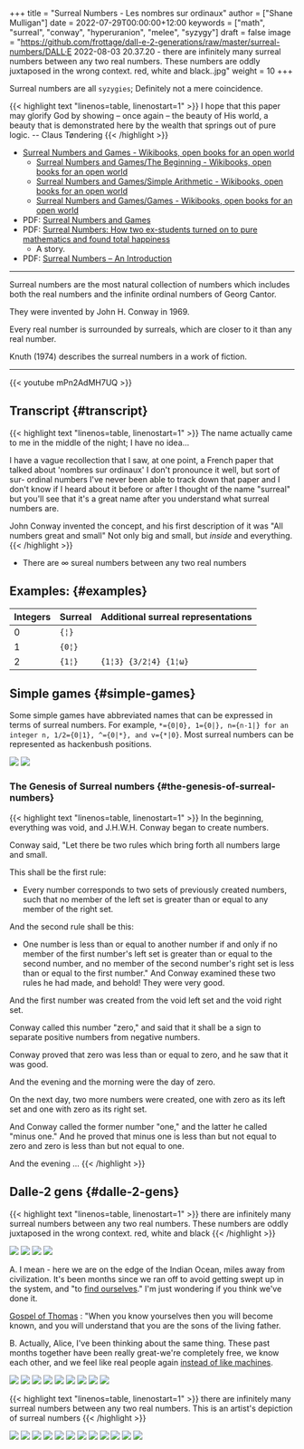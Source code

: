 +++
title = "Surreal Numbers - Les nombres sur ordinaux"
author = ["Shane Mulligan"]
date = 2022-07-29T00:00:00+12:00
keywords = ["math", "surreal", "conway", "hyperuranion", "melee", "syzygy"]
draft = false
image = "https://github.com/frottage/dall-e-2-generations/raw/master/surreal-numbers/DALL·E 2022-08-03 20.37.20 - there are infinitely many surreal numbers between any two real numbers. These numbers are oddly juxtaposed in the wrong context. red, white and black..jpg"
weight = 10
+++

Surreal numbers are all `syzygies`; Definitely not a mere coincidence.

{{< highlight text "linenos=table, linenostart=1" >}}
I hope that this paper may glorify
God by showing – once again – the beauty of
His world, a beauty that is demonstrated here
by the wealth that springs out of pure logic. -- Claus Tøndering
{{< /highlight >}}

-   [Surreal Numbers and Games - Wikibooks, open books for an open world](https://en.wikibooks.org/wiki/Surreal%5FNumbers%5Fand%5FGames)
    -   [Surreal Numbers and Games/The Beginning - Wikibooks, open books for an open world](https://en.wikibooks.org/wiki/Surreal%5FNumbers%5Fand%5FGames/The%5FBeginning)
    -   [Surreal Numbers and Games/Simple Arithmetic - Wikibooks, open books for an open world](https://en.wikibooks.org/wiki/Surreal%5FNumbers%5Fand%5FGames/Simple%5FArithmetic)
    -   [Surreal Numbers and Games/Games - Wikibooks, open books for an open world](https://en.wikibooks.org/wiki/Surreal%5FNumbers%5Fand%5FGames/Games)
-   PDF: [Surreal Numbers and Games](https://web.mit.edu/sp.268/www/2010/surreal.pdf)
-   PDF: [Surreal Numbers: How two ex-students turned on to pure mathematics and found total happiness](https://people.math.harvard.edu/~knill/teaching/mathe320%5F2015%5Ffall/blog15/surreal1.pdf)
    -   A story.
-   PDF: [Surreal Numbers – An Introduction](https://www.tondering.dk/download/sur16.pdf)

---

Surreal numbers are the most natural
collection of numbers which includes both the
real numbers and the infinite ordinal numbers
of Georg Cantor.

They were invented by John H. Conway in 1969.

Every real number is surrounded by surreals,
which are closer to it than any real number.

Knuth (1974) describes the surreal numbers in
a work of fiction.

---

{{< youtube mPn2AdMH7UQ >}}


## Transcript {#transcript}

{{< highlight text "linenos=table, linenostart=1" >}}
The name actually came to me in the middle of
the night; I have no idea...

I have a vague recollection that I saw, at one
point, a French paper that talked about
'nombres sur ordinaux' I don't pronounce it
well, but sort of sur- ordinal numbers I've
never been able to track down that paper and I
don't know if I heard about it before or after
I thought of the name "surreal" but you'll see
that it's a great name after you understand
what surreal numbers are.

John Conway invented the concept, and his
first description of it was "All numbers great
and small" Not only big and small, but
*inside* and everything.
{{< /highlight >}}

-   There are ∞ sureal numbers between any two real numbers


## Examples: {#examples}

| Integers | Surreal | Additional surreal representations |
|----------|---------|------------------------------------|
| 0        | `{¦}`   |                                    |
| 1        | `{0¦}`  |                                    |
| 2        | `{1¦}`  | `{1¦3} {3/2¦4} {1¦ω}`              |


## Simple games {#simple-games}

Some simple games have abbreviated names that can be expressed in terms of surreal numbers. For example, `*={0|0}, 1={0|}, n={n-1|} for an integer n, 1/2={0|1}, ^={0|*}, and v={*|0}`. Most surreal numbers can be represented as hackenbush positions.

![](https://github.com/frottage/dall-e-2-generations/raw/master/surreal-numbers/DALL%C2%B7E%202022-08-03%2020.37.48%20-%20there%20are%20infinitely%20many%20surreal%20numbers%20between%20any%20two%20real%20numbers.%20These%20numbers%20are%20oddly%20juxtaposed%20in%20the%20wrong%20context.%20red,%20white%20and%20black..jpg)
![](https://github.com/frottage/dall-e-2-generations/raw/master/surreal-numbers/DALL%C2%B7E%202022-08-03%2020.37.52%20-%20there%20are%20infinitely%20many%20surreal%20numbers%20between%20any%20two%20real%20numbers.%20These%20numbers%20are%20oddly%20juxtaposed%20in%20the%20wrong%20context.%20red,%20white%20and%20black..jpg)


### The Genesis of Surreal numbers {#the-genesis-of-surreal-numbers}

{{< highlight text "linenos=table, linenostart=1" >}}
In the beginning, everything was void, and
J.H.W.H. Conway began to create numbers.

Conway said, "Let there be two rules which
bring forth all numbers large and small.

This shall be the first rule:
- Every number corresponds to two sets of
  previously created numbers, such that no
  member of the left set is greater than or
  equal to any member of the right set.

And the second rule shall be this:
- One number is less than or equal to
  another number if and only if no member of
  the first number's left set is greater than
  or equal to the second number, and no member
  of the second number's right set is less
  than or equal to the first number." And
  Conway examined these two rules he had made,
  and behold! They were very good.

And the first number was created from the void
left set and the void right set.

Conway called this number "zero," and said
that it shall be a sign to separate positive
numbers from negative numbers.

Conway proved that zero was less than or equal
to zero, and he saw that it was good.

And the evening and the morning were the day
of zero.

On the next day, two more numbers were
created, one with zero as its left set and one
with zero as its right set.

And Conway called the former number "one," and
the latter he called "minus one." And he
proved that minus one is less than but not
equal to zero and zero is less than but not
equal to one.

And the evening ...
{{< /highlight >}}


## Dalle-2 gens {#dalle-2-gens}

{{< highlight text "linenos=table, linenostart=1" >}}
there are infinitely many surreal numbers
between any two real numbers. These numbers
are oddly juxtaposed in the wrong context.
red, white and black
{{< /highlight >}}

![](https://github.com/frottage/dall-e-2-generations/raw/master/surreal-numbers/DALL%C2%B7E%202022-08-03%2020.37.20%20-%20there%20are%20infinitely%20many%20surreal%20numbers%20between%20any%20two%20real%20numbers.%20These%20numbers%20are%20oddly%20juxtaposed%20in%20the%20wrong%20context.%20red,%20white%20and%20black..jpg)
![](https://github.com/frottage/dall-e-2-generations/raw/master/surreal-numbers/DALL%C2%B7E%202022-08-03%2020.37.24%20-%20there%20are%20infinitely%20many%20surreal%20numbers%20between%20any%20two%20real%20numbers.%20These%20numbers%20are%20oddly%20juxtaposed%20in%20the%20wrong%20context.%20red,%20white%20and%20black..jpg)
![](https://github.com/frottage/dall-e-2-generations/raw/master/surreal-numbers/DALL%C2%B7E%202022-08-03%2020.37.27%20-%20there%20are%20infinitely%20many%20surreal%20numbers%20between%20any%20two%20real%20numbers.%20These%20numbers%20are%20oddly%20juxtaposed%20in%20the%20wrong%20context.%20red,%20white%20and%20black..jpg)
![](https://github.com/frottage/dall-e-2-generations/raw/master/surreal-numbers/DALL%C2%B7E%202022-08-03%2020.37.30%20-%20there%20are%20infinitely%20many%20surreal%20numbers%20between%20any%20two%20real%20numbers.%20These%20numbers%20are%20oddly%20juxtaposed%20in%20the%20wrong%20context.%20red,%20white%20and%20black..jpg)

A. I mean - here we are on the edge of the
Indian Ocean, miles away from civilization.
It's been months since we ran off to avoid
getting swept up in the system, and "to [find ourselves](https://mullikine.github.io/posts/the-tapestry-of-truth/)." I'm just wondering if you think
we've done it.

[Gospel of Thomas](https://mullikine.github.io/posts/gospel-of-thomas/)
: "When you know yourselves then you will become known, and you will understand that you are the sons of the living father.

B. Actually, Alice, I've been thinking about the same thing. These
past months together have been really great-we're completely
free, we know each other, and we feel like real people again [instead of like machines](https://mullikine.github.io/posts/the-tapestry-of-truth/).

![](https://github.com/frottage/dall-e-2-generations/raw/master/surreal-numbers/DALL%C2%B7E%202022-08-03%2020.37.56%20-%20there%20are%20infinitely%20many%20surreal%20numbers%20between%20any%20two%20real%20numbers.%20These%20numbers%20are%20oddly%20juxtaposed%20in%20the%20wrong%20context.%20red,%20white%20and%20black..jpg)
![](https://github.com/frottage/dall-e-2-generations/raw/master/surreal-numbers/DALL%C2%B7E%202022-08-03%2020.38.00%20-%20there%20are%20infinitely%20many%20surreal%20numbers%20between%20any%20two%20real%20numbers.%20These%20numbers%20are%20oddly%20juxtaposed%20in%20the%20wrong%20context.%20red,%20white%20and%20black..jpg)
![](https://github.com/frottage/dall-e-2-generations/raw/master/surreal-numbers/DALL%C2%B7E%202022-08-03%2020.38.21%20-%20there%20are%20infinitely%20many%20surreal%20numbers%20between%20any%20two%20real%20numbers.%20These%20numbers%20are%20oddly%20juxtaposed%20in%20the%20wrong%20context.%20red,%20white%20and%20black..jpg)
![](https://github.com/frottage/dall-e-2-generations/raw/master/surreal-numbers/DALL%C2%B7E%202022-08-03%2020.38.24%20-%20there%20are%20infinitely%20many%20surreal%20numbers%20between%20any%20two%20real%20numbers.%20These%20numbers%20are%20oddly%20juxtaposed%20in%20the%20wrong%20context.%20red,%20white%20and%20black..jpg)
![](https://github.com/frottage/dall-e-2-generations/raw/master/surreal-numbers/DALL%C2%B7E%202022-08-03%2020.38.47%20-%20there%20are%20infinitely%20many%20surreal%20numbers%20between%20any%20two%20real%20numbers.%20These%20numbers%20are%20oddly%20juxtaposed%20in%20the%20wrong%20context.%20red,%20white%20and%20black..jpg)
![](https://github.com/frottage/dall-e-2-generations/raw/master/surreal-numbers/DALL%C2%B7E%202022-08-03%2020.38.53%20-%20there%20are%20infinitely%20many%20surreal%20numbers%20between%20any%20two%20real%20numbers.%20These%20numbers%20are%20oddly%20juxtaposed%20in%20the%20wrong%20context.%20red,%20white%20and%20black..jpg)
![](https://github.com/frottage/dall-e-2-generations/raw/master/surreal-numbers/DALL%C2%B7E%202022-08-03%2020.39.16%20-%20there%20are%20infinitely%20many%20surreal%20numbers%20between%20any%20two%20real%20numbers.%20These%20numbers%20are%20oddly%20juxtaposed%20in%20the%20wrong%20context.%20red,%20white%20and%20black..jpg)
![](https://github.com/frottage/dall-e-2-generations/raw/master/surreal-numbers/DALL%C2%B7E%202022-08-03%2020.39.21%20-%20there%20are%20infinitely%20many%20surreal%20numbers%20between%20any%20two%20real%20numbers.%20These%20numbers%20are%20oddly%20juxtaposed%20in%20the%20wrong%20context.%20red,%20white%20and%20black..jpg)
![](https://github.com/frottage/dall-e-2-generations/raw/master/surreal-numbers/DALL%C2%B7E%202022-08-03%2020.39.39%20-%20there%20are%20infinitely%20many%20surreal%20numbers%20between%20any%20two%20real%20numbers.%20These%20numbers%20are%20oddly%20juxtaposed%20in%20the%20wrong%20context.%20red,%20white%20and%20black..jpg)

{{< highlight text "linenos=table, linenostart=1" >}}
there are infinitely many surreal numbers between any two real numbers. This is
an artist's depiction of surreal numbers
{{< /highlight >}}

![](https://github.com/frottage/dall-e-2-generations/raw/master/surreal-numbers/DALL%C2%B7E%202022-08-03%2020.32.15%20-%20there%20are%20infinitely%20many%20surreal%20numbers%20between%20any%20two%20real%20numbers.%20This%20is%20an%20artist's%20depiction%20of%20surreal%20numbers.jpg)
![](https://github.com/frottage/dall-e-2-generations/raw/master/surreal-numbers/DALL%C2%B7E%202022-08-03%2020.32.21%20-%20there%20are%20infinitely%20many%20surreal%20numbers%20between%20any%20two%20real%20numbers.%20This%20is%20an%20artist's%20depiction%20of%20surreal%20numbers.jpg)
![](https://github.com/frottage/dall-e-2-generations/raw/master/surreal-numbers/DALL%C2%B7E%202022-08-03%2020.32.41%20-%20there%20are%20infinitely%20many%20surreal%20numbers%20between%20any%20two%20real%20numbers.%20This%20is%20an%20artist's%20depiction%20of%20surreal%20numbers.jpg)
![](https://github.com/frottage/dall-e-2-generations/raw/master/surreal-numbers/DALL%C2%B7E%202022-08-03%2020.32.47%20-%20there%20are%20infinitely%20many%20surreal%20numbers%20between%20any%20two%20real%20numbers.%20This%20is%20an%20artist's%20depiction%20of%20surreal%20numbers.jpg)
![](https://github.com/frottage/dall-e-2-generations/raw/master/surreal-numbers/DALL%C2%B7E%202022-08-03%2020.33.11%20-%20there%20are%20infinitely%20many%20surreal%20numbers%20between%20any%20two%20real%20numbers.%20This%20is%20an%20artist's%20depiction%20of%20surreal%20numbers.jpg)
![](https://github.com/frottage/dall-e-2-generations/raw/master/surreal-numbers/DALL%C2%B7E%202022-08-03%2020.34.20%20-%20there%20are%20infinitely%20many%20surreal%20numbers%20between%20any%20two%20real%20numbers.%20This%20is%20an%20artist's%20depiction%20of%20surreal%20numbers.jpg)
![](https://github.com/frottage/dall-e-2-generations/raw/master/surreal-numbers/DALL%C2%B7E%202022-08-03%2020.34.24%20-%20there%20are%20infinitely%20many%20surreal%20numbers%20between%20any%20two%20real%20numbers.%20This%20is%20an%20artist's%20depiction%20of%20surreal%20numbers.jpg)
![](https://github.com/frottage/dall-e-2-generations/raw/master/surreal-numbers/DALL%C2%B7E%202022-08-03%2020.34.29%20-%20there%20are%20infinitely%20many%20surreal%20numbers%20between%20any%20two%20real%20numbers.%20This%20is%20an%20artist's%20depiction%20of%20surreal%20numbers.jpg)
![](https://github.com/frottage/dall-e-2-generations/raw/master/surreal-numbers/DALL%C2%B7E%202022-08-03%2020.34.54%20-%20there%20are%20infinitely%20many%20surreal%20numbers%20between%20any%20two%20real%20numbers.%20This%20is%20an%20artist's%20depiction%20of%20surreal%20numbers.jpg)
![](https://github.com/frottage/dall-e-2-generations/raw/master/surreal-numbers/DALL%C2%B7E%202022-08-03%2020.35.04%20-%20there%20are%20infinitely%20many%20surreal%20numbers%20between%20any%20two%20real%20numbers.%20This%20is%20an%20artist's%20depiction%20of%20surreal%20numbers.jpg)
![](https://github.com/frottage/dall-e-2-generations/raw/master/surreal-numbers/DALL%C2%B7E%202022-08-03%2020.35.42%20-%20there%20are%20infinitely%20many%20surreal%20numbers%20between%20any%20two%20real%20numbers.%20These%20numbers%20looks%20like%20different%20animals.%20This%20is%20an%20artist's%20depiction%20of%20s.jpg)
![](https://github.com/frottage/dall-e-2-generations/raw/master/surreal-numbers/DALL%C2%B7E%202022-08-03%2020.36.39%20-%20there%20are%20infinitely%20many%20surreal%20numbers%20between%20any%20two%20real%20numbers.%20These%20numbers%20look%20like%20strange%20objects.%20This%20is%20an%20artist's%20depiction%20of%20surr.jpg)